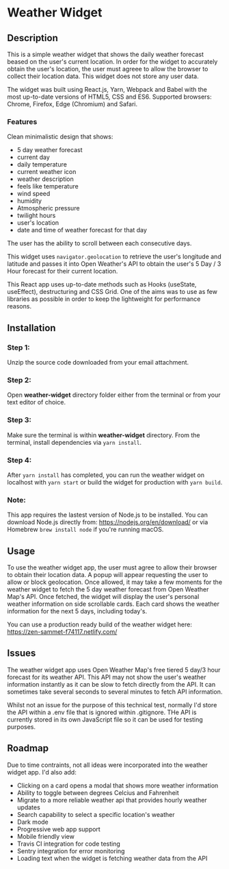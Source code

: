 # Weather Widget

## Description

This is a simple weather widget that shows the daily weather forecast beased on the user's current location.
In order for the widget to accurately obtain the user's location, the user must agreee to allow the browser to collect their location data.
This widget does not store any user data.

The widget was built using React.js, Yarn, Webpack and Babel with the most up-to-date versions of HTML5, CSS and ES6.
Supported browsers: Chrome, Firefox, Edge (Chromium) and Safari.


### Features

Clean minimalistic design that shows:
- 5 day weather forecast
- current day
- daily temperature
- current weather icon
- weather description
- feels like temperature
- wind speed
- humidity
- Atmospheric pressure
- twilight hours
- user's location
- date and time of weather forecast for that day

The user has the ability to scroll between each consecutive days.

This widget uses `navigator.geolocation` to retrieve the user's longitude and latitude and passes it into Open Weather's API to obtain the user's 5 Day / 3 Hour forecast for their current location.

This React app uses up-to-date methods such as Hooks (useState, useEffect), destructuring and CSS Grid. One of the aims was to use as few libraries as possible in order to keep the lightweight for performance reasons.


## Installation

### Step 1:

Unzip the source code downloaded from your email attachment.

### Step 2:

Open **weather-widget** directory folder either from the terminal or from your text editor of choice.

### Step 3:

Make sure the terminal is within **weather-widget** directory. From the terminal, install dependencies via `yarn install`.

### Step 4:

After `yarn install` has completed, you can run the weather widget on localhost with `yarn start` or build the widget for production with `yarn build`.

### Note:

This app requires the lastest version of Node.js to be installed. You can download Node.js directly from: https://nodejs.org/en/download/ or via Homebrew `brew install node` if you're running macOS.


## Usage

To use the weather widget app, the user must agree to allow their browser to obtain their location data. A popup will appear requesting the user to allow or block geolocation. Once allowed, it may take a few moments for the weather widget to fetch the 5 day weather forecast from Open Weather Map's API. Once fetched, the widget will display the user's personal weather information on side scrollable cards. Each card shows the weather information for the next 5 days, including today's.

You can use a production ready build of the weather widget here: https://zen-sammet-f74117.netlify.com/

## Issues

The weather widget app uses Open Weather Map's free tiered 5 day/3 hour forecast for its weather API. This API may not show the user's weather information instantly as it can be slow to fetch directly from the API. It can sometimes take several seconds to several minutes to fetch API information.

Whilst not an issue for the purpose of this technical test, normally I'd store the API within a .env file that is ignored within .gitignore. THe API is currently stored in its own JavaScript file so it can be used for testing purposes.

## Roadmap

Due to time contraints, not all ideas were incorporated into the weather widget app. I'd also add:
- Clicking on a card opens a modal that shows more weather information
- Ability to toggle between degrees Celcius and Fahrenheit
- Migrate to a more reliable weather api that provides hourly weather updates
- Search capability to select a specific location's weather
- Dark mode
- Progressive web app support
- Mobile friendly view
- Travis CI integration for code testing
- Sentry integration for error monitoring
- Loading text when the widget is fetching weather data from the API
